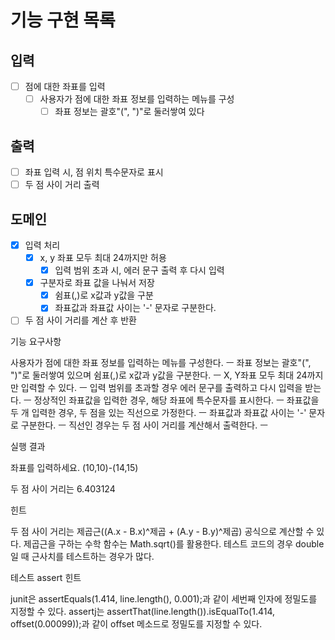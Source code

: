 # 기능 구현 목록

## 입력
- [ ] 점에 대한 좌표를 입력
  - [ ] 사용자가 점에 대한 좌표 정보를 입력하는 메뉴를 구성
    - [ ] 좌표 정보는 괄호"(", ")"로 둘러쌓여 있다

## 출력
- [ ] 좌표 입력 시, 점 위치 특수문자로 표시
- [ ] 두 점 사이 거리 출력

## 도메인
- [x] 입력 처리
  - [x] x, y 좌표 모두 최대 24까지만 허용
      - [x] 입력 범위 초과 시, 에러 문구 출력 후 다시 입력
  - [x] 구분자로 좌표 값을 나눠서 저장
    - [x] 쉼표(,)로 x값과 y값을 구분
    - [x] 좌표값과 좌표값 사이는 '-' 문자로 구분한다.
- [ ] 두 점 사이 거리를 계산 후 반환

기능 요구사항

사용자가 점에 대한 좌표 정보를 입력하는 메뉴를 구성한다. ㅡ
좌표 정보는 괄호"(", ")"로 둘러쌓여 있으며 쉼표(,)로 x값과 y값을 구분한다. ㅡ
X, Y좌표 모두 최대 24까지만 입력할 수 있다. ㅡ
입력 범위를 초과할 경우 에러 문구를 출력하고 다시 입력을 받는다. ㅡ
정상적인 좌표값을 입력한 경우, 해당 좌표에 특수문자를 표시한다. ㅡ
좌표값을 두 개 입력한 경우, 두 점을 있는 직선으로 가정한다. ㅡ
좌표값과 좌표값 사이는 '-' 문자로 구분한다. ㅡ
직선인 경우는 두 점 사이 거리를 계산해서 출력한다. ㅡ



실행 결과

좌표를 입력하세요.
(10,10)-(14,15)

두 점 사이 거리는 6.403124



힌트

두 점 사이 거리는 제곱근((A.x - B.x)^제곱 + (A.y - B.y)^제곱) 공식으로 계산할 수 있다.
제곱근을 구하는 수학 함수는 Math.sqrt()를 활용한다.
테스트 코드의 경우 double일 때 근사치를 테스트하는 경우가 많다.

테스트 assert 힌트

junit은 assertEquals(1.414, line.length(), 0.001);과 같이 세번째 인자에 정밀도를 지정할 수 있다.
assertj는 assertThat(line.length()).isEqualTo(1.414, offset(0.00099));과 같이 offset 메소드로 정밀도를 지정할 수 있다.